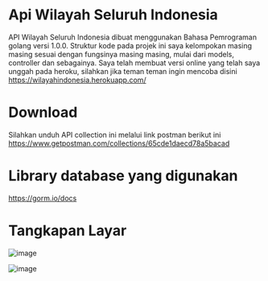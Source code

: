 # Api Wilayah Seluruh Indonesia
API Wilayah Seluruh Indonesia dibuat menggunakan Bahasa Pemrograman golang versi 1.0.0. Struktur kode pada projek ini saya kelompokan masing masing sesuai dengan fungsinya masing masing, mulai dari models, controller dan sebagainya. Saya telah membuat versi online yang telah saya unggah pada heroku, silahkan jika teman teman ingin mencoba disini
https://wilayahindonesia.herokuapp.com/

# Download
Silahkan unduh API collection ini melalui link postman berikut ini
<br>
https://www.getpostman.com/collections/65cde1daecd78a5bacad

# Library database yang digunakan
https://gorm.io/docs

# Tangkapan Layar
![image](https://user-images.githubusercontent.com/43981051/186623081-e6bd8d63-e94d-49e5-adde-15afa0c61413.png)

![image](https://user-images.githubusercontent.com/43981051/186623262-b04eb439-162e-4c74-8e4c-286c5375d068.png)

